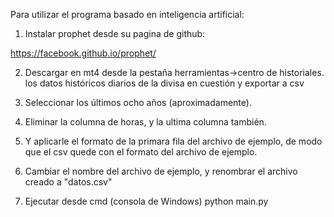 ﻿Para utilizar el programa basado en inteligencia artificial:

1. Instalar prophet desde su pagina de github:

https://facebook.github.io/prophet/
 
2. Descargar en mt4 desde la pestaña  herramientas->centro de historiales. los datos históricos diarios de la divisa en cuestión y exportar a csv

3. Seleccionar los últimos ocho años (aproximadamente).

4. Eliminar la columna de horas, y la ultima columna también.

5. Y  aplicarle el formato de la primara fila del archivo de ejemplo, de modo que el csv quede con el formato del archivo de ejemplo.

6. Cambiar el nombre del archivo de ejemplo, y renombrar el archivo creado a "datos.csv"

7. Ejecutar desde cmd (consola de Windows)  python main.py
